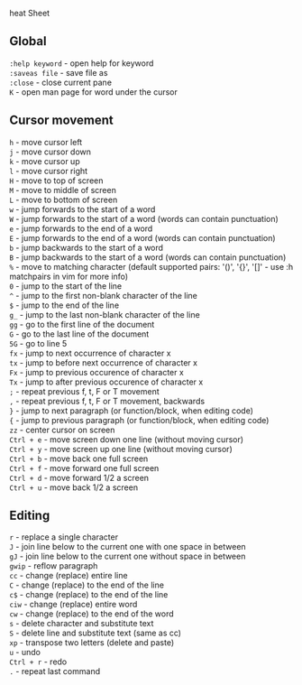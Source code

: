 heat Sheet

## Global
`:help keyword` - open help for keyword <br/>
`:saveas file` - save file as <br/>
`:close` - close current pane <br/>
`K` - open man page for word under the cursor <br/>

## Cursor movement

`h` - move cursor left <br/>
`j` - move cursor down <br/>
`k` - move cursor up <br/>
`l` - move cursor right <br/>
`H` - move to top of screen <br/>
`M` - move to middle of screen <br/>
`L` - move to bottom of screen <br/>
`w` - jump forwards to the start of a word <br/>
`W` - jump forwards to the start of a word (words can contain punctuation) <br/>
`e` - jump forwards to the end of a word <br/>
`E` - jump forwards to the end of a word (words can contain punctuation) <br/>
`b` - jump backwards to the start of a word <br/>
`B` - jump backwards to the start of a word (words can contain punctuation) <br/>
`%` - move to matching character (default supported pairs: '()', '{}', '[]' - use :h matchpairs in vim for more info) <br/>
`0` - jump to the start of the line <br/>
`^` - jump to the first non-blank character of the line <br/>
`$` - jump to the end of the line <br/>
`g_` - jump to the last non-blank character of the line <br/>
`gg` - go to the first line of the document <br/>
`G` - go to the last line of the document <br/>
`5G` - go to line 5 <br/>
`fx` - jump to next occurrence of character x <br/>
`tx` - jump to before next occurrence of character x <br/>
`Fx` - jump to previous occurence of character x <br/>
`Tx` - jump to after previous occurence of character x <br/>
`;` - repeat previous f, t, F or T movement <br/>
`,` - repeat previous f, t, F or T movement, backwards <br/>
`}` - jump to next paragraph (or function/block, when editing code) <br/>
`{` - jump to previous paragraph (or function/block, when editing code) <br/>
`zz` - center cursor on screen <br/>
`Ctrl + e` - move screen down one line (without moving cursor) <br/>
`Ctrl + y` - move screen up one line (without moving cursor) <br/>
`Ctrl + b` - move back one full screen <br/>
`Ctrl + f` - move forward one full screen <br/>
`Ctrl + d` - move forward 1/2 a screen <br/>
`Ctrl + u` - move back 1/2 a screen <br/>

## Editing
`r` - replace a single character <br/>
`J` - join line below to the current one with one space in between <br/>
`gJ` - join line below to the current one without space in between <br/>
`gwip` - reflow paragraph <br/>
`cc` - change (replace) entire line <br/>
`C` - change (replace) to the end of the line <br/>
`c$` - change (replace) to the end of the line <br/>
`ciw` - change (replace) entire word <br/>
`cw` - change (replace) to the end of the word <br/>
`s` - delete character and substitute text <br/>
`S` - delete line and substitute text (same as cc) <br/>
`xp` - transpose two letters (delete and paste) <br/>
`u` - undo <br/>
`Ctrl + r` - redo <br/>
`.` - repeat last command <br/>
